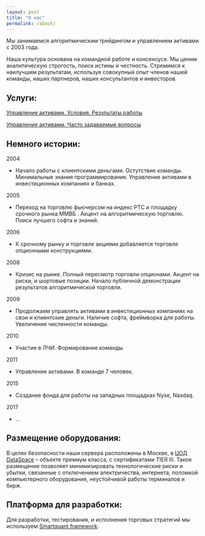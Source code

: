 ```yaml
---
layout: post
title: "О нас"
permalink: /about/
---
```


Мы занимаемся алгоритмическим трейдингом и управлением активами с 2003 года. 

Наша культура основана на командной работе и консенсусе. Мы ценим аналитическую строгость, поиск истины и честность. Стремимся к наилучшим результатам, используя совокупный опыт членов нашей команды, наших партнеров, наших консультантов и инвесторов.

## Услуги:
[Управление активами. Условия. Результаты работы](https://ragve-hub.github.io/tale/asset/)

[Управление активами. Часто задаваемые вопросы](https://ragve-hub.github.io/tale/faq/)



## Немного истории:

2004 
* Начало работы с клиентскими деньгами. Остутствие команды. Минимальные знания программирования. Управление активами в инвестиционных компаниях и банках. 

2005 
* Переход на торговлю фьючерсом на индекс РТС и площадку срочного рынка ММВБ . Акцент на алгоритмическую торговлю. Поиск лучшего софта и знаний.

2006
* К срочному рынку и торговле акциями добавляется торговля опционными конструкциями.

2008
* Кризис на рынке. Полный пересмотр торговли опционами. Акцент на риски, и шортовые позиции. Начало публичной демонстрации результатов алгоритмической торговли.

2009
* Продолжаем управлять активами в инвестиционных компаниях на свои и клиентские деньги. Наличие софта, фреймворка для работы. Увеличение численности команды. 

2010
* Участие в ЛЧИ. Формирование команды. 

2011
* Управление активами. В команде 7 человек.

2015
* Создание фонда для работы на западных площадках Nyse, Nasdaq.

2017
* ...


## Размещение оборудования:

В целях безопасности наши сервера расположены в Москве, в [ЦОД DataSpace](https://www.dataspace.ru/data-center/cod_dataspace/) – объекте премиум класса, с сертификатами TIER III. Такое размещение позволяет минимизировать технологические риски и убытки, связанные с отключением электричества, интернета, поломкой компьютерного оборудования, неустойчивой работы терминалов и бирж. 


## Платформа для разработки:

Для разработки, тестирования, и исполнения торговых стратегий мы используем [Smartquant framework](https://ragve.ru/framework/).

